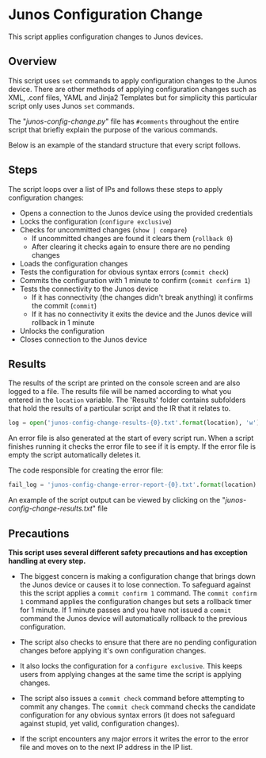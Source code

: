 # Junos Configuration Change
This script applies configuration changes to Junos devices. 

## Overview

This script uses `set` commands to apply configuration changes to the Junos device. There are other methods of applying configuration changes such as XML, .conf files, YAML and Jinja2 Templates but for simplicity this particular script only uses Junos `set` commands.

The "_junos-config-change.py_" file has `#comments` throughout the entire script that briefly explain the purpose of the various commands. 

Below is an example of the standard structure that every script follows.

## Steps
The script loops over a list of IPs and follows these steps to apply configuration changes:

+ Opens a connection to the Junos device using the provided credentials
+ Locks the configuration (`configure exclusive`)
+ Checks for uncommitted changes (`show | compare`)
    - If uncommitted changes are found it clears them (`rollback 0`)
    - After clearing it checks again to ensure there are no pending changes
+ Loads the configuration changes
+ Tests the configuration for obvious syntax errors (`commit check`) 
+ Commits the configuration with 1 minute to confirm (`commit confirm 1`)
+ Tests the connectivity to the Junos device
    - If it has connectivity (the changes didn't break anything) it confirms the commit (`commit`)
    - If it has no connectivity it exits the device and the Junos device will rollback in 1 minute
+ Unlocks the configuration 
+ Closes connection to the Junos device

## Results
The results of the script are printed on the console screen and are also logged to a file. The results file will be named according to what you entered in the `location` variable. The 'Results' folder contains subfolders that hold the results of a particular script and the IR that it relates to.
```python
log = open('junos-config-change-results-{0}.txt'.format(location), 'w') 
```
An error file is also generated at the start of every script run. When a script finishes running it checks the error file to see if it is empty. If the error file is empty the script automatically deletes it. 

The code responsible for creating the error file:
```python
fail_log = 'junos-config-change-error-report-{0}.txt'.format(location)
```
An example of the script output can be viewed by clicking on the "_junos-config-change-results.txt_" file

## Precautions
**This script uses several different safety precautions and has exception handling at every step.**


* The biggest concern is making a configuration change that brings down the Junos device or causes it to lose connection. To safeguard against this the script applies a `commit confirm 1` command. The `commit confirm 1` command applies the configuration changes but sets a rollback timer for 1 minute. If 1 minute passes and you have not issued a `commit` command the Junos device will automatically rollback to the previous configuration. 


* The script also checks to ensure that there are no pending configuration changes before applying it's own configuration changes. 


* It also locks the configuration for a `configure exclusive`. This keeps users from applying changes at the same time the script is applying changes.


* The script also issues a `commit check` command before attempting to commit any changes. The `commit check` command checks the candidate configuration for any obvious syntax errors (it does not safeguard against stupid, yet valid, configuration changes).  


* If the script encounters any major errors it writes the error to the error file and moves on to the next IP address in the IP list. 




